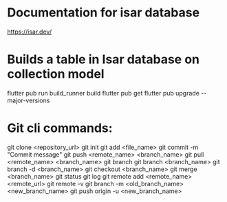 # Documentation for isar database

https://isar.dev/

# Builds a table in Isar database on collection model

flutter pub run build_runner build
flutter pub get
flutter pub upgrade --major-versions

# Git cli commands:

git clone <repository_url>
git init
git add <file_name>
git commit -m "Commit message"
git push <remote_name> <branch_name>
git pull <remote_name> <branch_name>
git branch
git branch <branch_name>
git branch -d <branch_name>
git checkout <branch_name>
git merge <branch_name>
git status
git log
git remote add <remote_name> <remote_url>
git remote -v
git branch -m <old_branch_name> <new_branch_name>
git push origin -u <new_branch_name>
